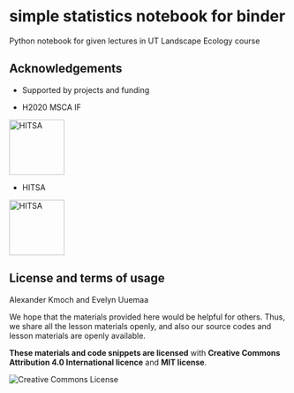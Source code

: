 # simple statistics notebook for binder

Python notebook for given lectures in UT Landscape Ecology course


## Acknowledgements

- Supported by projects and funding

- H2020 MSCA IF

<img alt="HITSA " style="border-width:0" src="https://github.com/LandscapeGeoinformatics/geopython-ut-2020-course/blob/master/source//_static/img/Banner-msca3.png" height="100" />

- HITSA

<img alt="HITSA " style="border-width:0" src="https://github.com/LandscapeGeoinformatics/geopython-ut-2020-course/blob/master/source//_static/img/HITSA_logo.jpg" height="100" />



## License and terms of usage

Alexander Kmoch and Evelyn Uuemaa

We hope that the materials provided here would be helpful for others. Thus, we share all the lesson materials openly, and also our source codes and lesson materials are openly available.

**These materials and code snippets are licensed** with **Creative Commons Attribution 4.0 International licence** and **MIT license**.

<a rel="license" href="http://creativecommons.org/licenses/by/4.0/"><img alt="Creative Commons License" style="border-width:0" align="left" src="https://i.creativecommons.org/l/by/4.0/88x31.png" /></a>

